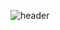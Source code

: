 ![header](https://capsule-render.vercel.app/api?type=waving&color=0:525252,100:108b94&height=120&animation=fadeIn&section=footer&text=🌟🌠☄️🌃&fontAlign=70)

